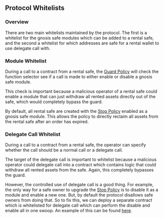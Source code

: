 ## Protocol Whitelists

### Overview

There are two main whitelists maintained by the protocol. The first is a whitelist for the gnosis safe modules which can be added to a rental safe, and the second a whitelist for which addresses are safe for a rental wallet to use delegate call with. 

### Module Whitelist

During a call to a contract from a rental safe, the [Guard Policy](https://github.com/re-nft/smart-contracts/blob/3ddd32455a849c3c6dc3c3aad7a33a6c9b44c291/src/policies/Guard.sol) will check the function selector see if a call is made to either enable or disable a gnosis safe module. 

This check is important because a malicious operator of a rental safe could enable a module that can just withdraw all rented assets directly out of the safe, which would completely bypass the guard.

By default, all rental safe are created with the [Stop Policy](https://github.com/re-nft/smart-contracts/blob/3ddd32455a849c3c6dc3c3aad7a33a6c9b44c291/src/policies/Stop.sol) enabled as a gnosis safe module. This allows the policy to directly reclaim all assets from the rental safe after an order has expired.  

### Delegate Call Whitelist

During a call to a contract from a rental safe, the operator can specify whether the call should be a normal call or a delegate call. 

The target of the delegate call is important to whitelist because a malicious operator could delegate call into a contract which contains logic that could withdraw all rented assets from the safe. Again, this completely bypasses the guard. 

However, the controlled use of delegate call is a good thing. For example, the only way for a safe owner to upgrade the [Stop Policy](https://github.com/re-nft/smart-contracts/blob/3ddd32455a849c3c6dc3c3aad7a33a6c9b44c291/src/policies/Stop.sol) is to disable it as a module and enable a new one. But, by default the protocol disallows safe owners from doing that. So to fix this, we can deploy a separate contract which is whitelisted for delegate call which can perform the disable and enable all in one swoop. An example of this can be found [here](https://github.com/re-nft/smart-contracts/blob/3ddd32455a849c3c6dc3c3aad7a33a6c9b44c291/src/examples/upgrades/StopPolicyUpgrade.sol).